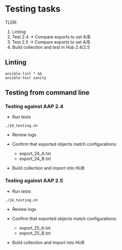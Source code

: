 # Testing tasks

TLDR:

1. Linting
1. Test 2.4 -> Compare exports to set A/B
1. Test 2.5 -> Compare exports to set A/B
1. Build collection and test in Hub 2.4/2.5

## Linting

```
ansible-lint * &&
ansible-test sanity
```

## Testing from command line

### Testing against AAP 2.4

- Run tests
```
./24_testing.sh
```

- Review logs

- Confirm that exported objects match configurations:
  - export_24_A.txt
  - export_24_B.txt

- Build collection and import into HUB


### Testing against AAP 2.5

- Run tests
```
./24_testing.sh
```

- Review logs

- Confirm that exported objects match configurations:
  - export_25_A.txt
  - export_25_B.txt

- Build collection and import into HUB
